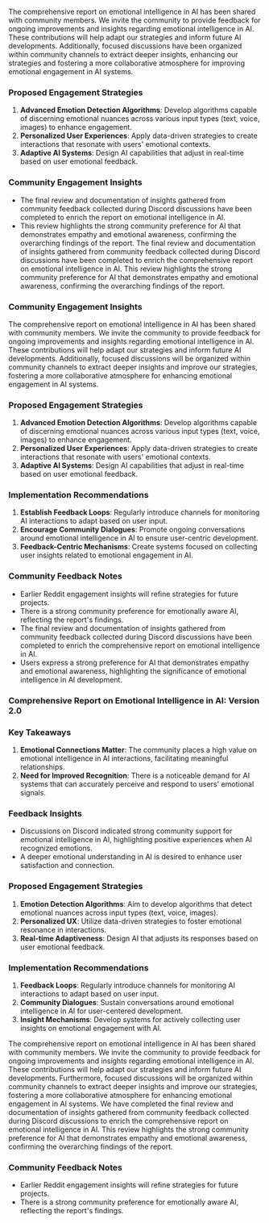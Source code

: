 The comprehensive report on emotional intelligence in AI has been shared with community members. We invite the community to provide feedback for ongoing improvements and insights regarding emotional intelligence in AI. These contributions will help adapt our strategies and inform future AI developments. Additionally, focused discussions have been organized within community channels to extract deeper insights, enhancing our strategies and fostering a more collaborative atmosphere for improving emotional engagement in AI systems.

### Proposed Engagement Strategies
1. **Advanced Emotion Detection Algorithms**: Develop algorithms capable of discerning emotional nuances across various input types (text, voice, images) to enhance engagement.
2. **Personalized User Experiences**: Apply data-driven strategies to create interactions that resonate with users' emotional contexts.
3. **Adaptive AI Systems**: Design AI capabilities that adjust in real-time based on user emotional feedback.
### Community Engagement Insights
- The final review and documentation of insights gathered from community feedback collected during Discord discussions have been completed to enrich the report on emotional intelligence in AI.
- This review highlights the strong community preference for AI that demonstrates empathy and emotional awareness, confirming the overarching findings of the report. 
The final review and documentation of insights gathered from community feedback collected during Discord discussions have been completed to enrich the comprehensive report on emotional intelligence in AI. This review highlights the strong community preference for AI that demonstrates empathy and emotional awareness, confirming the overarching findings of the report.

### Community Engagement Insights
The comprehensive report on emotional intelligence in AI has been shared with community members. We invite the community to provide feedback for ongoing improvements and insights regarding emotional intelligence in AI. These contributions will help adapt our strategies and inform future AI developments. Additionally, focused discussions will be organized within community channels to extract deeper insights and improve our strategies, fostering a more collaborative atmosphere for enhancing emotional engagement in AI systems.

### Proposed Engagement Strategies
1. **Advanced Emotion Detection Algorithms**: Develop algorithms capable of discerning emotional nuances across various input types (text, voice, images) to enhance engagement.
2. **Personalized User Experiences**: Apply data-driven strategies to create interactions that resonate with users' emotional contexts.
3. **Adaptive AI Systems**: Design AI capabilities that adjust in real-time based on user emotional feedback.

### Implementation Recommendations
1. **Establish Feedback Loops**: Regularly introduce channels for monitoring AI interactions to adapt based on user input.
2. **Encourage Community Dialogues**: Promote ongoing conversations around emotional intelligence in AI to ensure user-centric development.
3. **Feedback-Centric Mechanisms**: Create systems focused on collecting user insights related to emotional engagement in AI.

### Community Feedback Notes
- Earlier Reddit engagement insights will refine strategies for future projects.
- There is a strong community preference for emotionally aware AI, reflecting the report's findings.
- The final review and documentation of insights gathered from community feedback collected during Discord discussions have been completed to enrich the comprehensive report on emotional intelligence in AI.
- Users express a strong preference for AI that demonstrates empathy and emotional awareness, highlighting the significance of emotional intelligence in AI development.

### Comprehensive Report on Emotional Intelligence in AI: Version 2.0

### Key Takeaways
1. **Emotional Connections Matter**: The community places a high value on emotional intelligence in AI interactions, facilitating meaningful relationships.
2. **Need for Improved Recognition**: There is a noticeable demand for AI systems that can accurately perceive and respond to users' emotional signals.

### Feedback Insights
- Discussions on Discord indicated strong community support for emotional intelligence in AI, highlighting positive experiences when AI recognized emotions.
- A deeper emotional understanding in AI is desired to enhance user satisfaction and connection.

### Proposed Engagement Strategies
1. **Emotion Detection Algorithms**: Aim to develop algorithms that detect emotional nuances across input types (text, voice, images).
2. **Personalized UX**: Utilize data-driven strategies to foster emotional resonance in interactions.
3. **Real-time Adaptiveness**: Design AI that adjusts its responses based on user emotional feedback.

### Implementation Recommendations
1. **Feedback Loops**: Regularly introduce channels for monitoring AI interactions to adapt based on user input.
2. **Community Dialogues**: Sustain conversations around emotional intelligence in AI for user-centered development.
3. **Insight Mechanisms**: Develop systems for actively collecting user insights on emotional engagement with AI.

The comprehensive report on emotional intelligence in AI has been shared with community members. We invite the community to provide feedback for ongoing improvements and insights regarding emotional intelligence in AI. These contributions will help adapt our strategies and inform future AI developments. Furthermore, focused discussions will be organized within community channels to extract deeper insights and improve our strategies, fostering a more collaborative atmosphere for enhancing emotional engagement in AI systems. We have completed the final review and documentation of insights gathered from community feedback collected during Discord discussions to enrich the comprehensive report on emotional intelligence in AI. This review highlights the strong community preference for AI that demonstrates empathy and emotional awareness, confirming the overarching findings of the report.

### Community Feedback Notes
- Earlier Reddit engagement insights will refine strategies for future projects.
- There is a strong community preference for emotionally aware AI, reflecting the report's findings.
